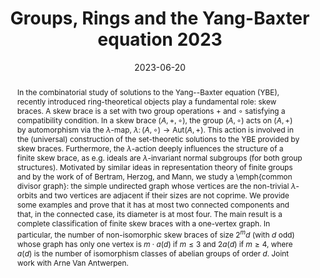 ---
title: Groups, Rings and the Yang-Baxter equation 2023

event: Conference Groups, Rings and the Yang-Baxter equation 2023
event_url: https://www.ilariacolazzo.info/gryb2023/

location: Blankenberge, Belgium
#address:
#  street: 450 Serra Mall
#  city: Stanford
#  region: CA
#  postcode: '94305'
#  country: United States

summary: A common divisor graph for skew braces

abstract: 'In the combinatorial study of solutions to the Yang--Baxter equation (YBE), recently introduced ring-theoretical objects play a fundamental role: skew braces. A skew brace is a set with two group operations $+$ and $\circ$ satisfying a compatibility condition. In a skew brace $(A,+,\circ)$, the group $(A,\circ)$ acts on $(A,+)$ by automorphism via the $\lambda$-map, $\lambda \colon (A,\circ)\to \textrm{Aut}(A,+)$. This action is involved in the (universal) construction of the set-theoretic solutions to the YBE provided by skew braces. Furthermore, the $\lambda$-action deeply influences the structure of a finite skew brace, as e.g. ideals are $\lambda$-invariant normal subgroups (for both group structures). Motivated by similar ideas in representation theory of finite groups and by the work of of Bertram, Herzog, and Mann, we study a \emph{common divisor graph}: the simple undirected graph whose vertices are the non-trivial $\lambda$-orbits and two vertices are adjacent if their sizes are not coprime. We provide some examples and prove that it has at most two connected components and that, in the connected case, its diameter is at most four. The main result is a complete classification of finite skew braces with a one-vertex graph. In particular, the number of non-isomorphic skew braces of size $2^md$ (with $d$ odd) whose graph has only one vertex is $m\cdot a(d)$ if $m\leq3$ and $2a(d)$ if $m\geq4$, where $a(d)$ is the number of isomorphism classes of abelian groups of order $d$.
Joint work with Arne Van Antwerpen.'

# Talk start and end times.
#   End time can optionally be hidden by prefixing the line with `#`.
date: '2023-06-20'
#date_end: '2023-06-20'
all_day: false

# Schedule page publish date (NOT talk date).
#publishDate: '2017-01-01T00:00:00Z'

authors:
  - admin

tags: []

# Is this a featured talk? (true/false)
featured: false

image:
  caption: ''
  focal_point: Right

#links:
#  - icon: twitter
#    icon_pack: fab
#    name: Follow
#    url: https://twitter.com/georgecushen
url_event: 'https://www.ilariacolazzo.info/gryb2023/'
url_pdf: 'gryb2023_poster.pdf'
url_slides: 'SlidesBlankenberghe.pdf'
#url_video: 'https://youtube.com'

# Markdown Slides (optional).
#   Associate this talk with Markdown slides.
#   Simply enter your slide deck's filename without extension.
#   E.g. `slides = "example-slides"` references `content/slides/example-slides.md`.
#   Otherwise, set `slides = ""`.
slides: ""

# Projects (optional).
#   Associate this post with one or more of your projects.
#   Simply enter your project's folder or file name without extension.
#   E.g. `projects = ["internal-project"]` references `content/project/deep-learning/index.md`.
#   Otherwise, set `projects = []`.
#projects:
#  - example
---